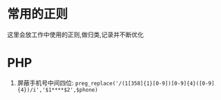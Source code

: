 # 常用的正则

这里会放工作中使用的正则,做归类,记录并不断优化

# PHP

1. 屏蔽手机号中间四位: `preg_replace('/(1[358]{1}[0-9])[0-9]{4}([0-9]{4})/i','$1****$2',$phone)`
